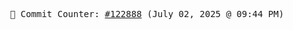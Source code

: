 <p align="center">
    <samp>
        📮 Commit Counter: <a href="https://github.com/Javascript-void0/Javascript-void0/commits/main">#122888</a> (July 02, 2025 @ 09:44 PM)
    </samp>
</p>